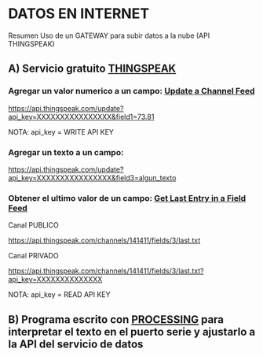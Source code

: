 # DATOS EN INTERNET

Resumen Uso de un GATEWAY para subir datos a la nube (API THINGSPEAK)

## A) Servicio gratuito [THINGSPEAK](https://thingspeak.com/)

### Agregar un valor numerico a un campo:  [Update a Channel Feed](https://www.mathworks.com/help/thingspeak/update-channel-feed.html)

https://api.thingspeak.com/update?api_key=XXXXXXXXXXXXXXXX&field1=73.81

NOTA: api_key = WRITE API KEY

### Agregar un texto a un campo: 

https://api.thingspeak.com/update?api_key=XXXXXXXXXXXXXXXX&field3=algun_texto

### Obtener el ultimo valor de un campo: [Get Last Entry in a Field Feed](https://www.mathworks.com/help/thingspeak/get-channel-field-feed.html#field_last_data)

Canal PUBLICO

https://api.thingspeak.com/channels/141411/fields/3/last.txt

Canal PRIVADO

https://api.thingspeak.com/channels/141411/fields/3/last.txt?api_key=XXXXXXXXXXXXXX

NOTA: api_key = READ API KEY

## B) Programa escrito con [PROCESSING](https://processing.org/overview/) para interpretar el texto en el puerto serie y ajustarlo a la API del servicio de datos
